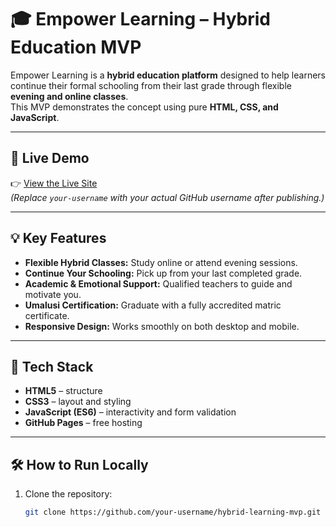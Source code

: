 # 🎓 Empower Learning – Hybrid Education MVP

Empower Learning is a **hybrid education platform** designed to help learners continue their formal schooling from their last grade through flexible **evening and online classes**.  
This MVP demonstrates the concept using pure **HTML, CSS, and JavaScript**.

---

## 🚀 Live Demo
👉 [View the Live Site](https://your-username.github.io/hybrid-learning-mvp/)  
*(Replace `your-username` with your actual GitHub username after publishing.)*

---

## 💡 Key Features
- **Flexible Hybrid Classes:** Study online or attend evening sessions.
- **Continue Your Schooling:** Pick up from your last completed grade.
- **Academic & Emotional Support:** Qualified teachers to guide and motivate you.
- **Umalusi Certification:** Graduate with a fully accredited matric certificate.
- **Responsive Design:** Works smoothly on both desktop and mobile.

---

## 🧰 Tech Stack
- **HTML5** – structure  
- **CSS3** – layout and styling  
- **JavaScript (ES6)** – interactivity and form validation  
- **GitHub Pages** – free hosting

---

## 🛠️ How to Run Locally
1. Clone the repository:
   ```bash
   git clone https://github.com/your-username/hybrid-learning-mvp.git
